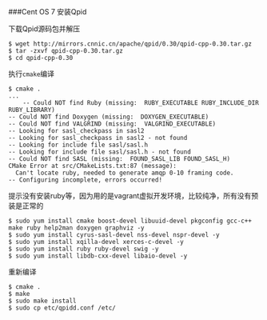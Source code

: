 ###Cent OS 7 安装Qpid

下载Qpid源码包并解压

	$ wget http://mirrors.cnnic.cn/apache/qpid/0.30/qpid-cpp-0.30.tar.gz
    $ tar -zxvf qpid-cpp-0.30.tar.gz
	$ cd qpid-cpp-0.30

执行`cmake`编译

	$ cmake .
	...
        -- Could NOT find Ruby (missing:  RUBY_EXECUTABLE RUBY_INCLUDE_DIR RUBY_LIBRARY)
    -- Could NOT find Doxygen (missing:  DOXYGEN_EXECUTABLE) 
    -- Could NOT find VALGRIND (missing:  VALGRIND_EXECUTABLE) 
    -- Looking for sasl_checkpass in sasl2
    -- Looking for sasl_checkpass in sasl2 - not found
    -- Looking for include file sasl/sasl.h
    -- Looking for include file sasl/sasl.h - not found
    -- Could NOT find SASL (missing:  FOUND_SASL_LIB FOUND_SASL_H) 
    CMake Error at src/CMakeLists.txt:87 (message):
      Can't locate ruby, needed to generate amqp 0-10 framing code.
    -- Configuring incomplete, errors occurred!

提示没有安装ruby等，因为用的是vagrant虚拟开发环境，比较纯净，所有没有预装是正常的

	$ sudo yum install cmake boost-devel libuuid-devel pkgconfig gcc-c++ make ruby help2man doxygen graphviz -y
    $ sudo yum install cyrus-sasl-devel nss-devel nspr-devel -y
    $ sudo yum install xqilla-devel xerces-c-devel -y
    $ sudo yum install ruby ruby-devel swig -y
    $ sudo yum install libdb-cxx-devel libaio-devel -y

重新编译

    $ cmake .
    $ make
    $ sudo make install
    $ sudo cp etc/qpidd.conf /etc/



